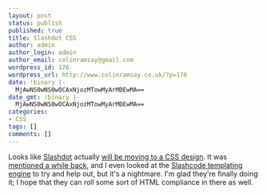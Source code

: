 ```yaml
---
layout: post
status: publish
published: true
title: Slashdot CSS
author: admin
author_login: admin
author_email: colinramsay@gmail.com
wordpress_id: 176
wordpress_url: http://www.colinramsay.co.uk/?p=176
date: !binary |-
  MjAwNS0wNS0wOCAxNjozMTowMyArMDEwMA==
date_gmt: !binary |-
  MjAwNS0wNS0wOCAxNjozMTowMyArMDEwMA==
categories:
- CSS
tags: []
comments: []
---
```

<p>Looks like <a href="http://www.slashdot.org/">Slashdot</a> actually <a href="http://slashdot.org/~CmdrTaco/journal/105478" title="Slashdot is going CSS">will be moving to a CSS design</a>. It was <a href="http://slashdot.org/~CmdrTaco/journal/100346">mentioned a while back</a>, and I even looked at the <a href="http://www.slashcode.com/">Slashcode templating engine</a> to try and help out, but it's a nightmare. I'm glad they're finally doing it; I hope that they can roll some sort of HTML compliance in there as well.</p>
